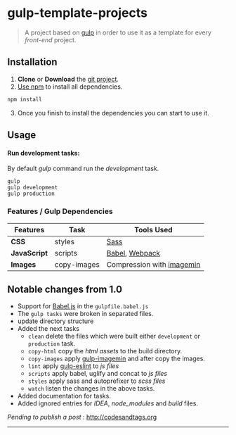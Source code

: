 # gulp-template-projects

> A project based on [gulp](http://gulpjs.com/) in order to use it as a template for every *front-end* project.

## Installation

1)   **Clone** or **Download** the [git project](https://github.com/codesandtags/gulp-template-projects). 
2)   [Use npm](https://docs.npmjs.com/cli/install) to install all dependencies.
```sh
npm install
```
3)  Once you finish to install the dependencies you can start to use it.

## Usage

#### Run development tasks:
By default *gulp* command run the *development* task.

```
gulp
gulp development
gulp production
```

### Features / Gulp Dependencies

Features | Task| Tools Used
------ | ----- | -----
**CSS** | styles | [Sass](http://sass-lang.com/) 
**JavaScript** | scripts   | [Babel](http://babeljs.io/), [Webpack](http://webpack.github.io/)
**Images** | copy-images   | Compression with [imagemin](https://www.npmjs.com/package/gulp-imagemin)


## Notable changes from 1.0
- Support for [Babel.js](http://babeljs.io/) in the `gulpfile.babel.js`
- The `gulp tasks` were broken in separated files.
- update directory structure
- Added the next tasks
  - `clean` delete the files which were built either `development` or `production` task.
  - `copy-html` copy the *html assets* to the build directory.
  - `copy-images` apply [gulp-imagemin](https://www.npmjs.com/package/gulp-imagemin) and after copy the images.
  - `lint` apply [gulp-eslint](https://www.npmjs.com/package/gulp-eslint) to *js files*
  - `scripts` apply babel, uglify and concat to *js files*
  - `styles` apply sass and autoprefixer to *scss files*
  - `watch` listen the changes in the above tasks.
- Added documentation for tasks.
- Added ignored entries for *IDEA*, *node_modules* and *build* files.

_Pending to publish a post_ : http://codesandtags.org

***
